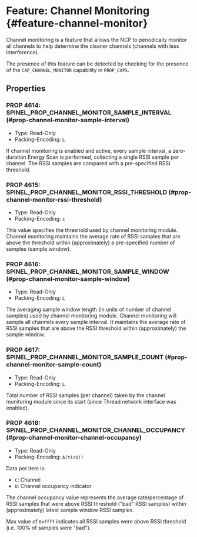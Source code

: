 # Feature: Channel Monitoring {#feature-channel-monitor}

Channel monitoring is a feature that allows the NCP to periodically
monitor all channels to help determine the cleaner channels (channels
with less interference).

The presence of this feature can be detected by checking for the
presence of the `CAP_CHANNEL_MONITOR` capability in `PROP_CAPS`.

## Properties

### PROP 4614: SPINEL_PROP_CHANNEL_MONITOR_SAMPLE_INTERVAL (#prop-channel-monitor-sample-interval)

 * Type: Read-Only
 * Packing-Encoding: `L`

If channel monitoring is enabled and active, every sample interval, a
zero-duration Energy Scan is performed, collecting a single RSSI sample
per channel. The RSSI samples are compared with a pre-specified RSSI
threshold.

### PROP 4615: SPINEL_PROP_CHANNEL_MONITOR_RSSI_THRESHOLD (#prop-channel-monitor-rssi-threshold)

 * Type: Read-Only
 * Packing-Encoding: `c`

This value specifies the threshold used by channel monitoring
module. Channel monitoring maintains the average rate of RSSI
samples that are above the threshold within (approximately) a
pre-specified number of samples (sample window).

### PROP 4616: SPINEL_PROP_CHANNEL_MONITOR_SAMPLE_WINDOW (#prop-channel-monitor-sample-window)

 * Type: Read-Only
 * Packing-Encoding: `L`

The averaging sample window length (in units of number of channel
samples) used by channel monitoring module. Channel monitoring will
sample all channels every sample interval. It maintains the average rate
of RSSI samples that are above the RSSI threshold within (approximately)
the sample window.

### PROP 4617: SPINEL_PROP_CHANNEL_MONITOR_SAMPLE_COUNT (#prop-channel-monitor-sample-count)

 * Type: Read-Only
 * Packing-Encoding: `L`

Total number of RSSI samples (per channel) taken by the channel
monitoring module since its start (since Thread network interface
was enabled).

### PROP 4618: SPINEL_PROP_CHANNEL_MONITOR_CHANNEL_OCCUPANCY (#prop-channel-monitor-channel-occupancy)

 * Type: Read-Only
 * Packing-Encoding: `A(t(cU))`

Data per item is:

 *  `C`: Channel
 *  `U`: Channel occupancy indicator

The channel occupancy value represents the average rate/percentage of
RSSI samples that were above RSSI threshold ("bad" RSSI samples) within
(approximately) latest sample window RSSI samples.

Max value of `0xffff` indicates all RSSI samples were above RSSI
threshold (i.e. 100% of samples were "bad").
